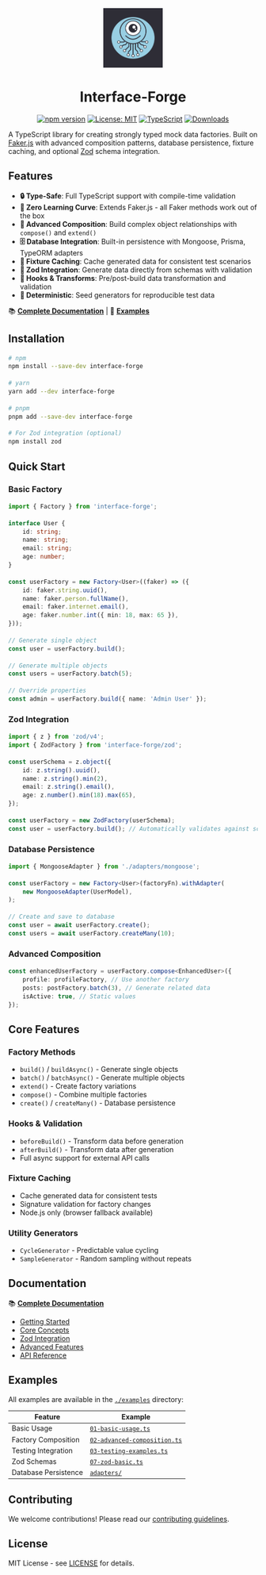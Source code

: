 <div align="center">
  <img src="https://raw.githubusercontent.com/Goldziher/interface-forge/main/assets/logo.svg" alt="Interface-Forge Logo" width="120" height="120">
  
  # Interface-Forge

[![npm version](https://img.shields.io/npm/v/interface-forge.svg)](https://www.npmjs.com/package/interface-forge)
[![License: MIT](https://img.shields.io/badge/License-MIT-yellow.svg)](https://opensource.org/licenses/MIT)
[![TypeScript](https://img.shields.io/badge/TypeScript-5.x-blue)](https://www.typescriptlang.org/)
[![Downloads](https://img.shields.io/npm/dm/interface-forge.svg)](https://www.npmjs.com/package/interface-forge)

</div>

A TypeScript library for creating strongly typed mock data factories. Built on [Faker.js](https://fakerjs.dev/) with advanced composition patterns, database persistence, fixture caching, and optional [Zod](https://zod.dev/) schema integration.

## Features

- **🔒 Type-Safe**: Full TypeScript support with compile-time validation
- **🚀 Zero Learning Curve**: Extends Faker.js - all Faker methods work out of the box
- **🔄 Advanced Composition**: Build complex object relationships with `compose()` and `extend()`
- **🗄️ Database Integration**: Built-in persistence with Mongoose, Prisma, TypeORM adapters
- **📁 Fixture Caching**: Cache generated data for consistent test scenarios
- **📐 Zod Integration**: Generate data directly from schemas with validation
- **🔗 Hooks & Transforms**: Pre/post-build data transformation and validation
- **🎲 Deterministic**: Seed generators for reproducible test data

📚 **[Complete Documentation](https://goldziher.github.io/interface-forge/)** | 📂 **[Examples](./examples)**

## Installation

```bash
# npm
npm install --save-dev interface-forge

# yarn
yarn add --dev interface-forge

# pnpm
pnpm add --save-dev interface-forge

# For Zod integration (optional)
npm install zod
```

## Quick Start

### Basic Factory

```typescript
import { Factory } from 'interface-forge';

interface User {
    id: string;
    name: string;
    email: string;
    age: number;
}

const userFactory = new Factory<User>((faker) => ({
    id: faker.string.uuid(),
    name: faker.person.fullName(),
    email: faker.internet.email(),
    age: faker.number.int({ min: 18, max: 65 }),
}));

// Generate single object
const user = userFactory.build();

// Generate multiple objects
const users = userFactory.batch(5);

// Override properties
const admin = userFactory.build({ name: 'Admin User' });
```

### Zod Integration

```typescript
import { z } from 'zod/v4';
import { ZodFactory } from 'interface-forge/zod';

const userSchema = z.object({
    id: z.string().uuid(),
    name: z.string().min(2),
    email: z.string().email(),
    age: z.number().min(18).max(65),
});

const userFactory = new ZodFactory(userSchema);
const user = userFactory.build(); // Automatically validates against schema
```

### Database Persistence

```typescript
import { MongooseAdapter } from './adapters/mongoose';

const userFactory = new Factory<User>(factoryFn).withAdapter(
    new MongooseAdapter(UserModel),
);

// Create and save to database
const user = await userFactory.create();
const users = await userFactory.createMany(10);
```

### Advanced Composition

```typescript
const enhancedUserFactory = userFactory.compose<EnhancedUser>({
    profile: profileFactory, // Use another factory
    posts: postFactory.batch(3), // Generate related data
    isActive: true, // Static values
});
```

## Core Features

### Factory Methods

- `build()` / `buildAsync()` - Generate single objects
- `batch()` / `batchAsync()` - Generate multiple objects
- `extend()` - Create factory variations
- `compose()` - Combine multiple factories
- `create()` / `createMany()` - Database persistence

### Hooks & Validation

- `beforeBuild()` - Transform data before generation
- `afterBuild()` - Transform data after generation
- Full async support for external API calls

### Fixture Caching

- Cache generated data for consistent tests
- Signature validation for factory changes
- Node.js only (browser fallback available)

### Utility Generators

- `CycleGenerator` - Predictable value cycling
- `SampleGenerator` - Random sampling without repeats

## Documentation

📚 **[Complete Documentation](https://goldziher.github.io/interface-forge/)**

- [Getting Started](https://goldziher.github.io/interface-forge/docs/getting-started/installation)
- [Core Concepts](https://goldziher.github.io/interface-forge/docs/core/factory-basics)
- [Zod Integration](https://goldziher.github.io/interface-forge/docs/schema/zod-integration)
- [Advanced Features](https://goldziher.github.io/interface-forge/docs/advanced/persistence)
- [API Reference](https://goldziher.github.io/interface-forge/docs/api)

## Examples

All examples are available in the [`./examples`](./examples) directory:

| Feature              | Example                                                               |
| -------------------- | --------------------------------------------------------------------- |
| Basic Usage          | [`01-basic-usage.ts`](./examples/01-basic-usage.ts)                   |
| Factory Composition  | [`02-advanced-composition.ts`](./examples/02-advanced-composition.ts) |
| Testing Integration  | [`03-testing-examples.ts`](./examples/03-testing-examples.ts)         |
| Zod Schemas          | [`07-zod-basic.ts`](./examples/07-zod-basic.ts)                       |
| Database Persistence | [`adapters/`](./examples/adapters/)                                   |

## Contributing

We welcome contributions! Please read our [contributing guidelines](CONTRIBUTING.md).

## License

MIT License - see [LICENSE](LICENSE) for details.

